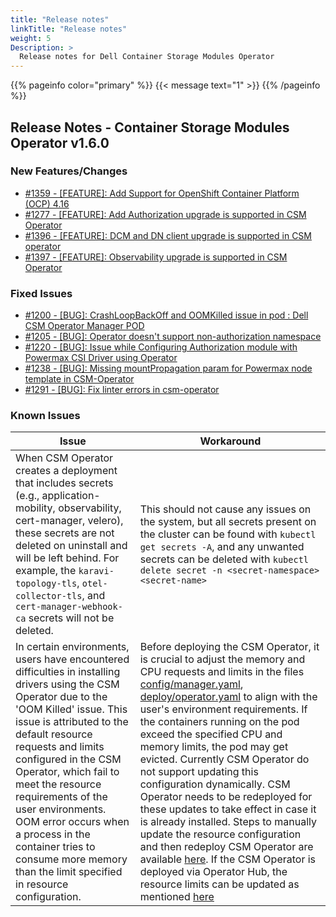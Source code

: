 ```yaml
---
title: "Release notes"
linkTitle: "Release notes"
weight: 5
Description: >
  Release notes for Dell Container Storage Modules Operator
---
```

{{% pageinfo color="primary" %}}
{{< message text="1" >}}
{{% /pageinfo %}}
## Release Notes - Container Storage Modules Operator v1.6.0












### New Features/Changes

- [#1359 - [FEATURE]: Add Support for OpenShift Container Platform (OCP) 4.16 ](https://github.com/dell/csm/issues/1359)
- [#1277 - [FEATURE]: Add Authorization upgrade is supported in CSM Operator](https://github.com/dell/csm/issues/1277)
- [#1396 - [FEATURE]: DCM and DN client upgrade is supported in CSM operator ](https://github.com/dell/csm/issues/1396)
- [#1397 - [FEATURE]: Observability upgrade is supported in CSM Operator](https://github.com/dell/csm/issues/1397)

### Fixed Issues

- [#1200 - [BUG]: CrashLoopBackOff and OOMKilled issue in pod : Dell CSM Operator Manager POD](https://github.com/dell/csm/issues/1200)
- [#1205 - [BUG]: Operator doesn't support non-authorization namespace](https://github.com/dell/csm/issues/1205)
- [#1220 - [BUG]: Issue while Configuring Authorization module with Powermax CSI Driver using Operator](https://github.com/dell/csm/issues/1220)
- [#1238 - [BUG]: Missing mountPropagation param for Powermax node template in CSM-Operator](https://github.com/dell/csm/issues/1238)
- [#1291 - [BUG]: Fix linter errors in csm-operator](https://github.com/dell/csm/issues/1291)

### Known Issues
| Issue | Workaround |
|-------|------------|
| When CSM Operator creates a deployment that includes secrets (e.g., application-mobility, observability, cert-manager, velero), these secrets are not deleted on uninstall and will be left behind. For example, the `karavi-topology-tls`, `otel-collector-tls`, and `cert-manager-webhook-ca` secrets will not be deleted. | This should not cause any issues on the system, but all secrets present on the cluster can be found with `kubectl get secrets -A`, and any unwanted secrets can be deleted with `kubectl delete secret -n <secret-namespace> <secret-name>`|
| In certain environments, users have encountered difficulties in installing drivers using the CSM Operator due to the 'OOM Killed' issue. This issue is attributed to the default resource requests and limits configured in the CSM Operator, which fail to meet the resource requirements of the user environments. OOM error occurs when a process in the container tries to consume more memory than the limit specified in resource configuration.| Before deploying the CSM Operator, it is crucial to adjust the memory and CPU requests and limits in the files [config/manager.yaml](https://github.com/dell/csm-operator/blob/main/config/manager/manager.yaml#L100), [deploy/operator.yaml](https://github.com/dell/csm-operator/blob/main/deploy/operator.yaml#L1330) to align with the user's environment requirements. If the containers running on the pod exceed the specified CPU and memory limits, the pod may get evicted. Currently CSM Operator do not support updating this configuration dynamically. CSM Operator needs to be redeployed for these updates to take effect in case it is already installed. Steps to manually update the resource configuration and then redeploy CSM Operator are available [here](https://dell.github.io/csm-docs/docs/deployment/csmoperator/#installation). If the CSM Operator is deployed via Operator Hub, the resource limits can be updated as mentioned [here](https://dell.github.io/csm-docs/docs/deployment/csmoperator/troubleshooting#how-to-update-resource-limits-for-csm-operator-when-it-is-deployed-using-operator-hub)|